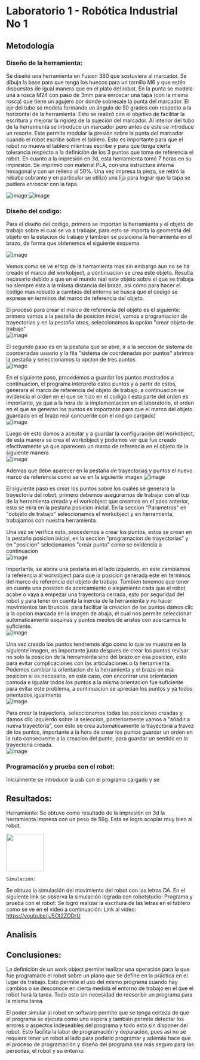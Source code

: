 # Laboratorio 1 - Robótica Industrial No 1

## Metodología


### Diseño de la herramienta:
Se diseñó una herramienta en Fusion 360 que sostuviera al marcador. Se dibuja la base para que tenga los huecos para un tornillo M6 y que estén dispuestos de igual manera que en el plato del robot. En la punta se modela una a rosca M24 con paso de 3mm para enroscar una tapa (con la misma rosca) que tiene un agujero por donde sobresale la punta del marcador. El eje del tubo se modela formando un ángulo de 50 grados con respecto a la horizontal de la herramienta. Esto se realizó con el objetivo de facilitar la escritura y mejorar la rigidez de la sujeción del marcador. Al interior del tubo de la herramienta se introduce un marcador pero antes de este se introduce un resorte. Este permite modular la presión sobre la punta del marcador cuando el robot escribe sobre el tablero. Esto es importante para que el robot no mueva el tablero mientras escribe y para que tenga cierta tolerancia respecto a la definición de los 3 puntos que toma de referencia el robot.
En cuanto a la impresión en 3d, esta herramienta tomó 7 horas en su impresión. Se imprimió con material PLA, con una estructura interna hexagonal y con un relleno al 50%.
Una vez impresa la pieza, se retiró la rebaba sobrante y en particular se utilizó una lija para lograr que la tapa se pudiera enroscar con la tapa. 

![image](https://user-images.githubusercontent.com/37639887/188252280-6c8dfb24-d5ab-4b71-9382-1f3b9d49c69f.png)
![image](https://user-images.githubusercontent.com/37639887/188252345-2607a76a-2e65-4cdf-a302-044ae4b66fab.png)



### Diseño del codigo: 
Para el diseño del codigo, primero se importan la herramienta y el objeto de trabajo sobre el cual se va a trabajar, para esto se importa la geometria del objeto en la estacion de trabajo y tambien se posiciona la herramienta en el brazo, de forma que obtenemos el siguiente esquema  

![image](https://user-images.githubusercontent.com/38962033/188245916-d6d916a5-4c54-4465-b880-f4725411326f.png)  

Vemos como se ve el tcp de la herramienta mas sin embargo aun no se ha creado el marco del workobject, a continuacion se crea este objeto. Resulta necesario debido a que en el mundo real este objeto sobre el que se trabaja no siempre esta a la misma distancia del brazo, asi como para hacer el codigo mas robusto a cambios del entorno se busca que el codigo se exprese en terminos del marco de referencia del objeto.

El proceso para crear el marco de referencia del objeto es el siguiente: primero vamos a la pestaña de posicion inicial, vamos a programacion de trayectorias y en la pestaña otros, seleccionamos la opcion "crear objeto de trabajo"  
![image](https://user-images.githubusercontent.com/38962033/188246774-135f161f-3738-45ea-9e6c-37d200213212.png)

El segundo paso es en la pestaña que se abre, ir a la seccion de sistema de coordenadas usuario y la fila "sistema de coordenadas por puntos" abrimos la pestaña y seleccionamos la opcion de tres puntos  
![image](https://user-images.githubusercontent.com/38962033/188247350-f75e1f99-4a78-472e-ad2f-905ef48883a2.png)

En el siguiente paso, procedemos a guardar los puntos mostrados a continuacion, el programa interpreta estos puntos y a partir de estos, generara el marco de referencia del objeto de trabajo, a continuacion se evidencia el orden en el que se hizo en el codigo ( esta parte del orden es importante, ya que a la hora de la implementacion en el laboratorio, el orden en el que se generan los puntos es importante para que el marco del objeto guardado en el brazo real concuerde con el codigo cargado)  
![image](https://user-images.githubusercontent.com/38962033/188247686-370c535a-f9d3-4f7f-af2e-b30552d39dd1.png)

Luego de esto damos a aceptar y a guardar la configuracion del workobject, de esta manera se crea el workobject y podemos ver que fue creado efectivamente ya que aparecera un marco de referencia en el objeto de la siguiente manera  
![image](https://user-images.githubusercontent.com/38962033/188247926-38977d02-9e1d-49d1-bbfb-4a17de163539.png)  

Ademas que debe aparecer en la pestaña de trayectorias y puntos el nuevo marco de referencia como se ve en la siguiente imagen
![image](https://user-images.githubusercontent.com/38962033/188248022-47533472-f7d7-4208-849a-6ec8b33103ea.png)  

El siguiente paso es crear los puntos sobre los cuales se generara la trayectoria del robot, primero debemos asegurarnos de trabajar con el tcp de la herramienta creada y el workobject que creamos en el paso anterior, esto se mira en la pestaña posicion inicial. En la seccion "Parametros" en "oobjeto de trabajo" seleccionamos el workobject y en herramienta, trabajamos con nuestra herramienta.  

Una vez se verifica esto, procedemos a crear los puntos, estos se crean en la pestaña posicion inicial, en la seccion "programacion de trayectorias" y en "posicion" selecionamos "crear punto" como se evidencia a continuacion  
![image](https://user-images.githubusercontent.com/38962033/188248303-c871f663-266f-4cbf-a042-f8bc867cf728.png)  

Importante, se abrira una pestaña en el lado izquierdo, en este cambiamos la referencia al workobject para que la posicion generada este en terminos del marco de referencia del objeto de trabajo. Tambien tenemos que tener en cuenta una posicion de acercamiento o alejamiento cada que el robot acabe o vaya a empezar una trayectoria cerrada, esto por seguridad del robot y para tener en cuenta la inercia de la herramienta y no hacer movimientos tan bruscos. para facilitar la creacion de los puntos damos clic a la opcion marcada en la imagen de abajo, el cual nos permite seleccionar automaticamente esquinas y puntos medios de aristas con acercarnos lo suficiente.  
![image](https://user-images.githubusercontent.com/38962033/188248724-0f8d7133-b6ce-48b5-9d49-040391b6ed92.png)  

Una vez creado los puntos tendremos algo como lo que se muestra en la siguiente imagen, es importante justo despues de crear los puntos revisar no solo la posicion de la herramienta sino del brazo en esa posicion, esto para evitar complicaciones con las articulaciones o la herramienta. Podemos cambiar la orientacion de la herramienta y el brazo en esa posicion si es necesario, en este caso, con encontrar una orientacion comoda e igualar todos los puntos a la misma orientacion fue suficiente para evitar este problema, a continuacion se aprecian los puntos y ya todos orientados igualmente  
![image](https://user-images.githubusercontent.com/38962033/188248989-237b7cc7-c199-4d9f-99d7-13db317ab960.png)  

Para crear la trayectoria, seleccionamos todas las posiciones creadas y damos clic izquierdo sobre la seleccion, posteriormente vamos a "añadir a nueva trayectoria", con esto se crea automaticamente la trayectoria a travez de los puntos, importante a la hora de crear los puntos guardar un orden en la ruta consecuente a la creacion del punto, para guardar un sentido en la trayectoria creada.  
![image](https://user-images.githubusercontent.com/38962033/188249634-5ec19afd-c106-4d97-b16f-ca9c9f2d290e.png)

### Programación y prueba con el robot:
Inicialmente se introduce la usb con el programa cargado y  se 

## Resultados:
	
Herramienta:
Se obtuvo como resultado de la impresión en 3d la herramienta impresa con un peso de 56g. Esta se logro acoplar muy bien al robot.

<img src="[https://your-image-url.type](https://user-images.githubusercontent.com/37639887/188252846-15744b92-14f8-49e5-b381-9c9702881be8.png)" width="100" height="100">
	
	Simulación:
Se obtuvo la simulación del movimiento del robot con las letras DA.
En el siguiente link se observa la simulación lograda con robotstudio: 
	Programa y prueba con el robot:
	Se logró realizar la escritura de las letras en el tablero como se ve en el video a continuación:
	Link al video: https://youtu.be/jJ5Ot2ZODrU

## Analisis

## Conclusiones:
La definición de un work object permite realizar una operación para la que fue programado el robot sobre un plano que se define en la práctica en el lugar de trabajo. Esto permite el uso del mismo programa cuando hay cambios o se desconoce en cierta medida el entorno de trabajo en el que el robot hará la tarea. Todo esto sin necesidad de reescribir un programa para la misma tarea.

El poder simular al robot en software permite que se tenga certeza de que el programa se ejecuta como uno espera y también permite detectar los errores o aspectos indeseables del programa y todo esto sin disponer del robot. Esto facilita la labor de programación y depuración, pues así  no se requiere tener un robot al lado para poderlo programar y además hace que el proceso de programación y diseño del programa sea más seguro para las personas, el robot y su entorno.








